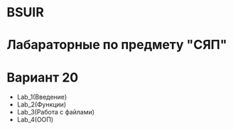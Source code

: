 <H1>BSUIR</H1>
<H1>Лабараторные по предмету "СЯП"</H1>
<H1>Вариант 20</H1>
<ul>
  <li>Lab_1(Введение)</li>
  <li>Lab_2(Функции)</li>
  <li>Lab_3(Работа с файлами)</li>
  <li>Lab_4(ООП)</li>
</ul>
